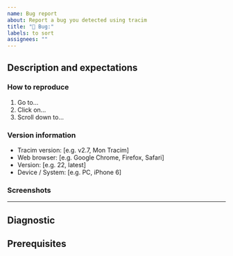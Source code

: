 ```yaml
---
name: Bug report
about: Report a bug you detected using tracim
title: "🐛 Bug:"
labels: to sort
assignees: ""
---
```

## Description and expectations

<!-- Explain: -->
<!-- - the bug and what is going wrong. -->
<!-- - what needs to be done to consider the bug solved. -->
<!-- - what would you have expected from tracim in this situation. -->

<!-- If you know which component may be affected, feel free to mention it. -->

### How to reproduce

<!-- Detail steps to reproduce the bug: -->
<!-- If possible, explain whether the bug is systematically occurring or if it is random. -->
1. Go to…
2. Click on…
3. Scroll down to…

<!-- Optionally, if you know how to get them through the browser's developer tools, please include console logs written during the bug occurence. You can also include HTTP responses which have a 4xx or 5xx error code. -->

### Version information

<!-- Optional - describe the environment which reveals the bug: -->

- Tracim version: [e.g. v2.7, Mon Tracim]
- Web browser: [e.g. Google Chrome, Firefox, Safari]
- Version: [e.g. 22, latest]
- Device / System: [e.g. PC, iPhone 6]

### Screenshots

<!-- Help us understand the problem with screenshots. You can use [peek](https://github.com/phw/peek) to generate animated GIFs. -->
<!-- WARNING: take care of not revealing sensitive data in those screenshots/videos. -->

________________________________________________
<!-- *The following sections are for the maintainers* -->

## Diagnostic

<!-- Explain what may cause the bug. -->

## Prerequisites

<!-- Optional - list the issues that must be solved or what needs to be done before handling this issue. -->

<!-- ## Required sections, if relevant ## -->

<!-- - To be discussed before development -->
<!-- - Interface -->
<!-- - Translations -->
<!-- - Workaround -->
<!-- - Extra information -->
<!-- - Implemented solution -->
